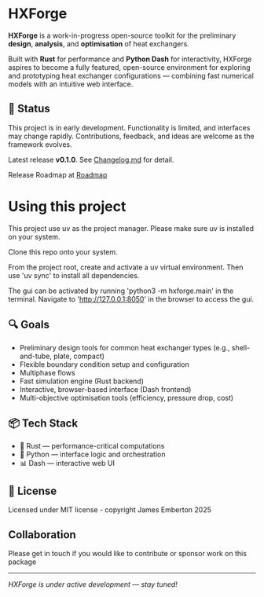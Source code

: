 # HXForge

**HXForge** is a work-in-progress open-source toolkit for the preliminary **design**, **analysis**, and **optimisation** of heat exchangers.

Built with **Rust** for performance and **Python Dash** for interactivity, HXForge aspires to become a fully featured, open-source environment for exploring and prototyping heat exchanger configurations — combining fast numerical models with an intuitive web interface.

## 🚧 Status

This project is in early development. Functionality is limited, and interfaces may change rapidly. Contributions, feedback, and ideas are welcome as the framework evolves.

Latest release **v0.1.0**. See [Changelog.md](./Changelog.md) for detail.

Release Roadmap at [Roadmap](./Roadmap.md)

# Using this project

This project use uv as the project manager. Please make sure uv is installed on your system.

Clone this repo onto your system.

From the project root, create and activate a uv virtual environment. Then use 'uv sync' to install all dependencies.

The gui can be activated by running 'python3 -m hxforge.main' in the terminal. Navigate to 'http://127.0.0.1:8050' in the browser to access the gui.

## 🔍 Goals

- Preliminary design tools for common heat exchanger types (e.g., shell-and-tube, plate, compact)
- Flexible boundary condition setup and configuration
- Multiphase flows
- Fast simulation engine (Rust backend)
- Interactive, browser-based interface (Dash frontend)
- Multi-objective optimisation tools (efficiency, pressure drop, cost)

## 📦 Tech Stack

- 🦀 Rust — performance-critical computations
- 🐍 Python — interface logic and orchestration
- 📊 Dash — interactive web UI

## 📌 License

Licensed under MIT license - copyright James Emberton 2025

## Collaboration

Please get in touch if you would like to contribute or sponsor work on this package

---

*HXForge is under active development — stay tuned!*
